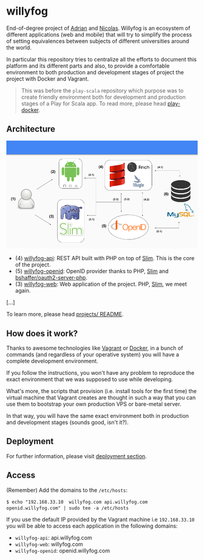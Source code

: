 willyfog
========

End-of-degree project of [Adrian](https://github.com/soutoner) and 
[Nicolas](https://github.com/soasada). Willyfog is an ecosystem of 
different applications (web and mobile) that will try to simplify the 
process of setting equivalences between subjects of different 
universities around the world.

In particular this repository tries to centralize all the efforts to 
document this platform and its different parts and also, to provide a 
comfortable environment to both production and development stages of 
project the project with Docker and Vagrant.

> This was before the `play-scala` repository which purpose was to 
create friendly environment both for development and production stages 
of a Play for Scala app. To read more, please head [play-docker](docs/play-docker.md).

## Architecture

![Architecture](docs/architecture.png)

* (4) [willyfog-api](https://github.com/popokis/willyfog-api): REST API built with PHP on top of 
[Slim](https://github.com/slimphp/Slim). This is the core of the project.
* (5) [willyfog-openid](https://github.com/popokis/willyfog-openid): OpenID provider thanks to PHP, 
[Slim](https://github.com/slimphp/Slim) and 
[bshaffer/oauth2-server-php](https://github.com/bshaffer/oauth2-server-php).
* (3) [willyfog-web](https://github.com/popokis/willyfog-web): Web application of the project. PHP, [Slim](https://github.com/slimphp/Slim), we meet again.

[...]

To learn more, please head [projects/ README](projects/README.md).

## How does it work?

Thanks to awesome technologies like [Vagrant](https://www.vagrantup.com/) 
or [Docker](https://www.docker.com/), in a bunch of commands 
(and regardless of your operative system) you will have a complete development
environment.

If you follow the instructions, you won't have any problem to reproduce
the exact environment that we was supposed to use while developing.

What's more, the scripts that provision (i.e. install tools for the first time) 
the virtual machine that Vagrant creates are thought in such a way that
you can use them to bootstrap your own production VPS or bare-metal server.

In that way, you will have the same exact environment both in 
production and development stages (sounds good, isn't it?).

## Deployment

For further information, please visit [deployment section](docs/deployment.md).

## Access

(Remember) Add the domains to the `/etc/hosts`:

```
$ echo "192.168.33.10  willyfog.com api.willyfog.com openid.willyfog.com" | sudo tee -a /etc/hosts
```

If you use the default IP provided by the Vagrant machine i.e `192.168.33.10`
you will be able to access each application in the following domains:

* `willyfog-api`: api.willyfog.com
* `willyfog-web`: willyfog.com
* `willyfog-openid`: openid.willyfog.com